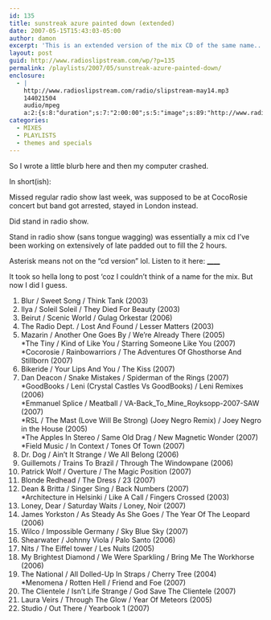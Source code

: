 ```yaml
---
id: 135
title: sunstreak azure painted down (extended)
date: 2007-05-15T15:43:03-05:00
author: damon
excerpt: 'This is an extended version of the mix CD of the same name.. yes! advanced goodness! 40 extra minutes!  (for those not into CD players anee more)'
layout: post
guid: http://www.radioslipstream.com/wp/?p=135
permalink: /playlists/2007/05/sunstreak-azure-painted-down/
enclosure:
  - |
    http://www.radioslipstream.com/radio/slipstream-may14.mp3
    144021504
    audio/mpeg
    a:2:{s:8:"duration";s:7:"2:00:00";s:5:"image";s:89:"http://www.radioslipstream.com/wp/wp-content/plugins/podpress//images/vpreview_center.png";}
categories:
  - MIXES
  - PLAYLISTS
  - themes and specials
---
```

<p class="note_content clearfix">
  So I wrote a little blurb here and then my computer crashed.
</p>

In short(ish):

Missed regular radio show last week, was supposed to be at CocoRosie concert but band got arrested, stayed in London instead.

Did stand in radio show.

Stand in radio show (sans tongue wagging) was essentially a mix cd I’ve been working on extensively of late padded out to fill the 2 hours.

Asterisk means not on the “cd version” lol. Listen to it here: <a href="/radio/slipstream-may14.mp3" target="_blank" title="http://slipstream.brokenuniverse.com/radio/upload/slipstream-may14.mp3">____</a>

It took so hella long to post ‘coz I couldn’t think of a name for the mix. But now I did I guess.

1. Blur / Sweet Song / Think Tank (2003)  
2. Ilya / Soleil Soleil / They Died For Beauty (2003)  
3. Beirut / Scenic World / Gulag Orkestar (2006)  
4. The Radio Dept. / Lost And Found / Lesser Matters (2003)  
5. Mazarin / Another One Goes By / We’re Already There (2005)  
*The Tiny / Kind of Like You / Starring Someone Like You (2007)  
*Cocorosie / Rainbowarriors / The Adventures Of Ghosthorse And Stillborn (2007)  
6. Bikeride / Your Lips And You / The Kiss (2007)  
7. Dan Deacon / Snake Mistakes / Spiderman of the Rings (2007)  
*GoodBooks / Leni (Crystal Castles Vs GoodBooks) / Leni Remixes (2006)  
<span>*Emmanuel Splice / Meatball / VA-Back_To_Mine_Royksopp-2</span><wbr></wbr><span class="word_break"></span>007-SAW (2007)  
*RSL / The Mast (Love Will Be Strong) (Joey Negro Remix) / Joey Negro in the House (2005)  
*The Apples In Stereo / Same Old Drag / New Magnetic Wonder (2007)  
*Field Music / In Context / Tones Of Town (2007)  
8. Dr. Dog / Ain’t It Strange / We All Belong (2006)  
9. Guillemots / Trains To Brazil / Through The Windowpane (2006)  
10. Patrick Wolf / Overture / The Magic Position (2007)  
11. Blonde Redhead / The Dress / 23 (2007)  
12. Dean & Britta / Singer Sing / Back Numbers (2007)  
*Architecture in Helsinki / Like A Call / Fingers Crossed (2003)  
13. Loney, Dear / Saturday Waits / Loney, Noir (2007)  
14. James Yorkston / As Steady As She Goes / The Year Of The Leopard (2006)  
15. Wilco / Impossible Germany / Sky Blue Sky (2007)  
16. Shearwater / Johnny Viola / Palo Santo (2006)  
17. Nits / The Eiffel tower / Les Nuits (2005)  
18. My Brightest Diamond / We Were Sparkling / Bring Me The Workhorse (2006)  
19. The National / All Dolled-Up In Straps / Cherry Tree (2004)  
*Menomena / Rotten Hell / Friend and Foe (2007)  
20. The Clientele / Isn’t Life Strange / God Save The Clientele (2007)  
21. Laura Veirs / Through The Glow / Year Of Meteors (2005)  
22. Studio / Out There / Yearbook 1 (2007)